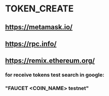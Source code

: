 # TOKEN_CREATE

## https://metamask.io/​
## https://rpc.info/
## https://remix.ethereum.org/

### for receive tokens test search in google:
### "FAUCET <COIN_NAME> testnet"
